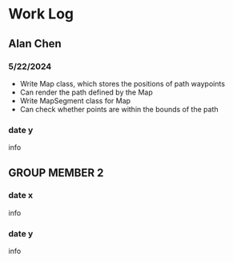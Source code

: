 # Work Log

## Alan Chen

### 5/22/2024

- Write Map class, which stores the positions of path waypoints
- Can render the path defined by the Map
- Write MapSegment class for Map
- Can check whether points are within the bounds of the path

### date y

info


## GROUP MEMBER 2

### date x

info

### date y

info
